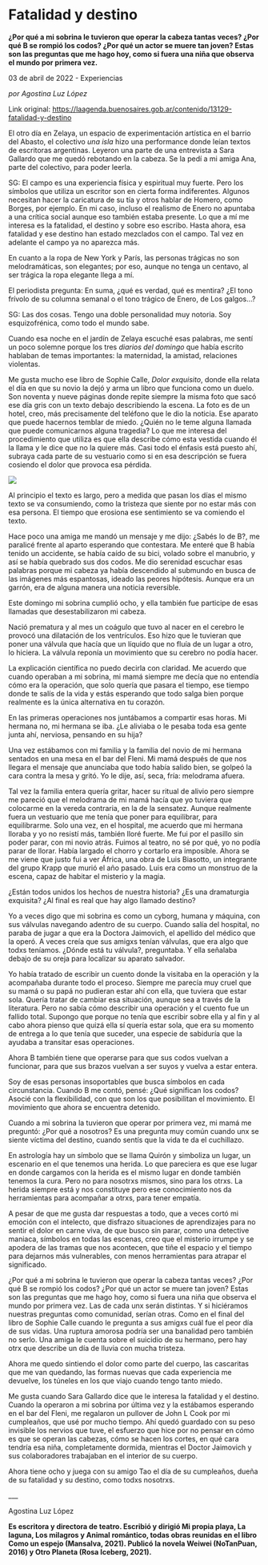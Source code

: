# Fatalidad y destino

**¿Por qué a mi sobrina le tuvieron que operar la cabeza tantas veces? ¿Por qué B se rompió los codos? ¿Por qué un actor se muere tan joven? Estas son las preguntas que me hago hoy, como si fuera una niña que observa el mundo por primera vez.**

03 de abril de 2022 - Experiencias

_por Agostina Luz López_

Link original: https://laagenda.buenosaires.gob.ar/contenido/13129-fatalidad-y-destino



El otro día en Zelaya, un espacio de experimentación artística en el barrio del Abasto, el colectivo *una isla* hizo una performance donde leían textos de escritoras argentinas. Leyeron una parte de una entrevista a Sara Gallardo que me quedó rebotando en la cabeza. Se la pedí a mi amiga Ana, parte del colectivo, para poder leerla.




SG: El campo es una experiencia física y espiritual muy fuerte. Pero los símbolos que utiliza un escritor son en cierta forma indiferentes. Algunos necesitan hacer la caricatura de su tía y otros hablar de Homero, como Borges, por ejemplo. En mi caso, incluso el realismo de Enero no apuntaba a una crítica social aunque eso también estaba presente. Lo que a mí me interesa es la fatalidad, el destino y sobre eso escribo. Hasta ahora, esa fatalidad y ese destino han estado mezclados con el campo. Tal vez en adelante el campo ya no aparezca más.




En cuanto a la ropa de New York y París, las personas trágicas no son melodramáticas, son elegantes; por eso, aunque no tenga un centavo, al ser trágica la ropa elegante llega a mí.




El periodista pregunta: En suma, ¿qué es verdad, qué es mentira? ¿El tono frívolo de su columna semanal o el tono trágico de Enero, de Los galgos…?




SG: Las dos cosas. Tengo una doble personalidad muy notoria. Soy esquizofrénica, como todo el mundo sabe.




Cuando esa noche en el jardín de Zelaya escuché esas palabras, me sentí un poco solemne porque los tres *diarios del domingo* que había escrito hablaban de temas importantes: la maternidad, la amistad, relaciones violentas.




Me gusta mucho ese libro de Sophie Calle, *Dolor exquisito*, donde ella relata el día en que su novio la dejó y arma un libro que funciona como un duelo. Son noventa y nueve páginas donde repite siempre la misma foto que sacó ese día gris con un texto debajo describiendo la escena. La foto es de un hotel, creo, más precisamente del teléfono que le dio la noticia. Ese aparato que puede hacernos temblar de miedo. ¿Quién no le teme alguna llamada que puede comunicarnos alguna tragedia? Lo que me interesa del procedimiento que utiliza es que ella describe cómo esta vestida cuando él la llama y le dice que no la quiere más. Casi todo el énfasis está puesto ahí, subraya cada parte de su vestuario como si en esa descripción se fuera cosiendo el dolor que provoca esa pérdida.




![](https://cdn.feater.me/files/images/190940/634a2154-a68c-45da-a464-754f80aec4d4.jpg)




Al principio el texto es largo, pero a medida que pasan los días el mismo texto se va consumiendo, como la tristeza que siente por no estar más con esa persona. El tiempo que erosiona ese sentimiento se va comiendo el texto.




Hace poco una amiga me mandó un mensaje y me dijo: ¿Sabés lo de B?, me paralicé frente al aparto esperando que contestara. Me enteré que B había tenido un accidente, se había caído de su bici, volado sobre el manubrio, y así se había quebrado sus dos codos. Me dio serenidad escuchar esas palabras porque mi cabeza ya había descendido al submundo en busca de las imágenes más espantosas, ideado las peores hipótesis. Aunque era un garrón, era de alguna manera una noticia reversible.




Este domingo mi sobrina cumplió ocho, y ella también fue participe de esas llamadas que desestabilizaron mi cabeza.




Nació prematura y al mes un coágulo que tuvo al nacer en el cerebro le provocó una dilatación de los ventrículos. Eso hizo que le tuvieran que poner una válvula que hacía que un líquido que no fluía de un lugar a otro, lo hiciera. La válvula reponía un movimiento que su cerebro no podía hacer.




La explicación científica no puedo decirla con claridad. Me acuerdo que cuando operaban a mi sobrina, mi mamá siempre me decía que no entendía cómo era la operación, que solo quería que pasara el tiempo, ese tiempo donde te salís de la vida y estás esperando que todo salga bien porque realmente es la única alternativa en tu corazón.




En las primeras operaciones nos juntábamos a compartir esas horas. Mi hermana no, mi hermana se iba. ¿Le aliviaba o le pesaba toda esa gente junta ahí, nerviosa, pensando en su hija?




Una vez estábamos con mi familia y la familia del novio de mi hermana sentados en una mesa en el bar del Fleni. Mi mamá después de que nos llegara el mensaje que anunciaba que todo había salido bien, se golpeó la cara contra la mesa y gritó. Yo le dije, así, seca, fría: melodrama afuera.




Tal vez la familia entera quería gritar, hacer su ritual de alivio pero siempre me pareció que el melodrama de mi mamá hacía que yo tuviera que colocarme en la vereda contraria, en la de la sensatez. Aunque realmente fuera un vestuario que me tenía que poner para equilibrar, para equilibrarme. Solo una vez, en el hospital, me acuerdo que mi hermana lloraba y yo no resistí más, también lloré fuerte. Me fui por el pasillo sin poder parar, con mi novio atrás. Fuimos al teatro, no sé por qué, yo no podía parar de llorar. Había largado el chorro y cortarlo era imposible. Ahora se me viene que justo fui a ver África, una obra de Luis Biasotto, un integrante del grupo Krapp que murió el año pasado. Luis era como un monstruo de la escena, capaz de habitar el misterio y la magia.




¿Están todos unidos los hechos de nuestra historia? ¿Es una dramaturgia exquisita? ¿Al final es real que hay algo llamado destino?




Yo a veces digo que mi sobrina es como un cyborg, humana y máquina, con sus válvulas navegando adentro de su cuerpo. Cuando salía del hospital, no paraba de jugar a que era la Doctora Jaimovich, el apellido del médico que la operó. A veces creía que sus amigxs tenían válvulas, que era algo que todxs teníamos. ¿Dónde está tu válvula?, preguntaba. Y ella señalaba debajo de su oreja para localizar su aparato salvador.




Yo había tratado de escribir un cuento donde la visitaba en la operación y la acompañaba durante todo el proceso. Siempre me parecía muy cruel que su mamá o su papá no pudieran estar ahí con ella, que tuviera que estar sola. Quería tratar de cambiar esa situación, aunque sea a través de la literatura. Pero no sabía cómo describir una operación y el cuento fue un fallido total. Supongo que porque no tenía que escribir sobre ella y al fin y al cabo ahora pienso que quizá ella sí quería estar sola, que era su momento de entrega a lo que tenía que suceder, una especie de sabiduría que la ayudaba a transitar esas operaciones.




Ahora B también tiene que operarse para que sus codos vuelvan a funcionar, para que sus brazos vuelvan a ser suyos y vuelva a estar entera.




Soy de esas personas insoportables que busca símbolos en cada circunstancia. Cuando B me contó, pensé: ¿Qué significan los codos? Asocié con la flexibilidad, con que son los que posibilitan el movimiento. El movimiento que ahora se encuentra detenido.




Cuando a mi sobrina la tuvieron que operar por primera vez, mi mamá me preguntó: ¿Por qué a nosotros? Es una pregunta muy común cuando unx se siente víctima del destino, cuando sentís que la vida te da el cuchillazo.




En astrología hay un símbolo que se llama Quirón y simboliza un lugar, un escenario en el que tenemos una herida. Lo que pareciera es que ese lugar en donde cargamos con la herida es el mismo lugar en donde también tenemos la cura. Pero no para nosotrxs mismos, sino para los otrxs. La herida siempre está y nos constituye pero ese conocimiento nos da herramientas para acompañar a otrxs, para tener empatía.




A pesar de que me gusta dar respuestas a todo, que a veces cortó mi emoción con el intelecto, que disfrazo situaciones de aprendizajes para no sentir el dolor en carne viva, de que busco sin parar, como una detective maniaca, símbolos en todas las escenas, creo que el misterio irrumpe y se apodera de las tramas que nos acontecen, que tiñe el espacio y el tiempo para dejarnos más vulnerables, con menos herramientas para atrapar el significado.




¿Por qué a mi sobrina le tuvieron que operar la cabeza tantas veces? ¿Por qué B se rompió los codos? ¿Por qué un actor se muere tan joven? Estas son las preguntas que me hago hoy, como si fuera una niña que observa el mundo por primera vez. Las de cada unx serán distintas. Y si hiciéramos nuestras preguntas como comunidad, serían otras. Como en el final del libro de Sophie Calle cuando le pregunta a sus amigxs cuál fue el peor día de sus vidas. Una ruptura amorosa podría ser una banalidad pero también no serlo. Una amiga le cuenta sobre el suicidio de su hermano, pero hay otrx que describe un día de lluvia con mucha tristeza.




Ahora me quedo sintiendo el dolor como parte del cuerpo, las cascaritas que me van quedando, las formas nuevas que cada experiencia me devuelve, los túneles en los que viajo cuando tengo tanto miedo.




Me gusta cuando Sara Gallardo dice que le interesa la fatalidad y el destino. Cuando la operaron a mi sobrina por última vez y la estábamos esperando en el bar del Fleni, me regalaron un pullover de John L Cook por mi cumpleaños, que usé por mucho tiempo. Ahí quedó guardado con su peso invisible los nervios que tuve, el esfuerzo que hice por no pensar en cómo es que se operan las cabezas, cómo se hacen los cortes, en qué cara tendría esa niña, completamente dormida, mientras el Doctor Jaimovich y sus colaboradores trabajaban en el interior de su cuerpo.




Ahora tiene ocho y juega con su amigo Tao el día de su cumpleaños, dueña de su fatalidad y su destino, como todxs nosotrxs.




\_\_\_




Agostina Luz López




**Es escritora y directora de teatro. Escribió y dirigió Mi propia playa, La laguna, Los milagros y Animal romántico, todas obras reunidas en el libro Como un espejo (Mansalva, 2021). Publicó la novela Weiwei (NoTanPuan, 2016) y Otro Planeta (Rosa Iceberg, 2021).**



